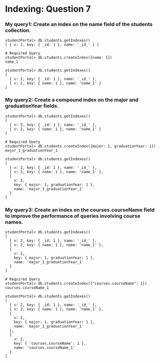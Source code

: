 # Indexing: Question 7

### My query1: Create an index on the name field of the students collection.

```shell
studentPortal> db.students.getIndexes()
[ { v: 2, key: { _id: 1 }, name: '_id_' } ]

# Required Query
studentPortal> db.students.createIndex({name: 1})
name_1

studentPortal> db.students.getIndexes()
[
  { v: 2, key: { _id: 1 }, name: '_id_' },
  { v: 2, key: { name: 1 }, name: 'name_1' }
]
```

### My query2: Create a compound index on the major and graduationYear fields.

```shell
studentPortal> db.students.getIndexes()
[
  { v: 2, key: { _id: 1 }, name: '_id_' },
  { v: 2, key: { name: 1 }, name: 'name_1' }
]

# Required Query
studentPortal> db.students.createIndex({major: 1, graduationYear: 1})
major_1_graduationYear_1

studentPortal> db.students.getIndexes()
[
  { v: 2, key: { _id: 1 }, name: '_id_' },
  { v: 2, key: { name: 1 }, name: 'name_1' },
  {
    v: 2,
    key: { major: 1, graduationYear: 1 },
    name: 'major_1_graduationYear_1'
  }
]
```

### My query3: Create an index on the courses.courseName field to improve the performance of queries involving course names.

```shell
studentPortal> db.students.getIndexes()
[
  { v: 2, key: { _id: 1 }, name: '_id_' },
  { v: 2, key: { name: 1 }, name: 'name_1' },
  {
    v: 2,
    key: { major: 1, graduationYear: 1 },
    name: 'major_1_graduationYear_1'
  }
]

# Required Query
studentPortal> db.students.createIndex({"courses.courseName": 1})
courses.courseName_1

studentPortal> db.students.getIndexes()
[
  { v: 2, key: { _id: 1 }, name: '_id_' },
  { v: 2, key: { name: 1 }, name: 'name_1' },
  {
    v: 2,
    key: { major: 1, graduationYear: 1 },
    name: 'major_1_graduationYear_1'
  },
  {
    v: 2,
    key: { 'courses.courseName': 1 },
    name: 'courses.courseName_1'
  }
]
```
